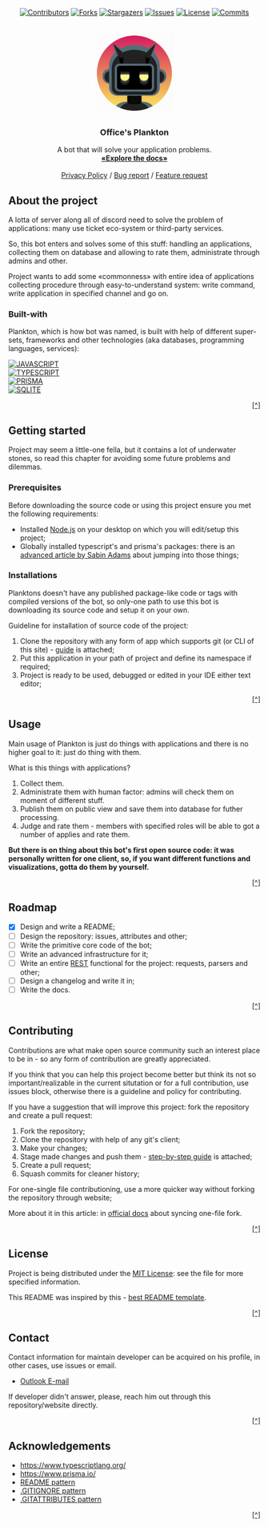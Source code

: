 <!-- This README was inspired and created with help of:
* https://github.com/othneildrew/Best-README-Template/
* 
* But, this README has some design differences and other
* ideas of ressembling them, so, for true contribution to
* coding community, visit the origin author.  
 -->

<a name="readme-top"></a>

<!-- PROJECT'S SHIELDS -->
<!-- Words from best README author:
* I'm using markdown reference-style hyperlinks for better readability.
* Reference hyperlinks are enclosed in brackets instead of parentheses,
* see the bottom of this document for the declaration of the reference variables
* for entire shields, links and other:
* 
* https://www.markdownguide.org/basic-syntax/#reference-style-links/
 -->

<div align="center">

[![Contributors][Contributors-SHIELD]][Contributors-URL]
[![Forks][Forks-SHIELD]][Forks-URL]
[![Stargazers][Stargazers-SHIELD]][Stargazers-URL]
[![Issues][Issues-SHIELD]][Issues-URL]
[![License][License-SHIELD]][License-URL]
[![Commits][Commits-SHIELD]][Commits-URL]

</div>

<!-- PROJECT'S LOGO -->
<!--
* Treat this block of README as header or the first thing that user
* reads about your project, so it needs to be unlike others, bright
* and elegant.
* Also in this header you need to show any required links to project's
* documentation, issues hyperlink and other currencies.
 -->
<br />
<div align="center">
    <a href="https://github.com/Falcion/Planktons-Office/">
        <img src="docs/image/icon.png" width="164" height="164">
    <a/>
    <!-- Code breakline -->
    <h3 align="center">Office's Plankton</h3>
    <!-- Code breakline -->
    <p align="center">
        A bot that will solve your application problems.
        <br />
        <a href="https://github.com/Falcion/Planktons-Office/wiki/"><strong>«Explore the docs»</strong></a>
        <br />
        <br />
        <a href="https://github.com/othneildrew/Best-README-Template/tags/">Privacy Policy</a>
        /
        <a href="https://github.com/othneildrew/Best-README-Template/issues">Bug report</a>
        /
        <a href="https://github.com/othneildrew/Best-README-Template/issues">Feature request</a>
    </p>
</div>

<!-- ABOUT THE PROJECT. -->
<!--
* So here, you need to introduce your project, like in case if you
* want to describe it to someone in hurry-fast situtation. 
 -->

About the project
-----------------

A lotta of server along all of discord need to solve the problem of applications: many use ticket eco-system or third-party services.

So, this bot enters and solves some of this stuff: handling an applications, collecting them on database and allowing to rate them, administrate through admins and other.

Project wants to add some «commonness» with entire idea of applications collecting procedure through easy-to-understand system: write command, write application in specified channel and go on.

### Built-with

Plankton, which is how bot was named, is built with help of different super-sets, frameworks and other technologies (aka databases, programming languages, services):

<!-- There is a website, which contains icons for shields: 
* https://simpleicons.org/ 
* 
* Every icon is in SVG format, but on website there are only-white, when shields got 
* them colorized, if you want to decolozire your icon, use param of logo's color (read shield's docs).
 -->

[![JAVASCRIPT][JAVASCRIPT-SHIELD]][JAVASCRIPT-URL] \
[![TYPESCRIPT][TYPESCRIPT-SHIELD]][TYPESCRIPT-URL] \
[![PRISMA][PRISMA-SHIELD]][PRISMA-URL] \
[![SQLITE][SQLITE-SHIELD]][SQLITE-URL]

<p align="right"><a href="#readme-top" title="Back to the top of README">[^]</a></p>

<!-- GETTING STARTED -->
<!-- 
* Describe here how to start and debug your project locally, we are talking here how to
* setup your project for a dev environment stuff: any prerequisites for project, instructions,
* add-on guidelines.
 -->

Getting started
---------------

Project may seem a little-one fella, but it contains a lot of underwater stones, so read this chapter for avoiding some future problems and dilemmas.

### Prerequisites

Before downloading the source code or using this project ensure you met the following requirements:

- Installed [Node.js](https://dotnet.microsoft.com/en-us/download/) on your desktop on which you will edit/setup this project;
- Globally installed typescript's and prisma's packages: there is an [advanced article by Sabin Adams](https://sabinadams.hashnode.dev/starting-a-prisma-typescript-project) about jumping into those things;

### Installations

Planktons doesn't have any published package-like code or tags with compiled versions of the bot, so only-one path to use this bot is downloading its source code and setup it on your own.

Guideline for installation of source code of the project:

1. Clone the repository with any form of app which supports git (or CLI of this site) - [guide](https://www.howtogeek.com/451360/how-to-clone-a-github-repository/) is attached;
2. Put this application in your path of project and define its namespace if required;
3. Project is ready to be used, debugged or edited in your IDE either text editor;

<p align="right"><a href="#readme-top" title="Back to the top of README">[^]</a></p>

<!-- PROJECT'S USAGE -->
<!-- Comments from the author:
* Write here, an example, where your bot can be used: can add screenshots, codes, demos or links to other
* resources: just scream, how and when reader can use this project.
 -->

Usage
-----

Main usage of Plankton is just do things with applications and there is no higher goal to it: just do thing with them.

What is this things with applications?

1. Collect them.
2. Administrate them with human factor: admins will check them on moment of different stuff.
3. Publish them on public view and save them into database for futher processing.
4. Judge and rate them - members with specified roles will be able to got a number of applies and rate them.

**But there is on thing about this bot's first open source code: it was personally written for one client, so, if you want different functions and visualizations, gotta do them by yourself.**

<p align="right"><a href="#readme-top" title="Back to the top of README">[^]</a></p>

<!-- PROJECT'S ROADMAP -->
<!-- 
* Write a long-time roadmap for this project: my direct
* recommendations to not often edit roadmap excluding progress of tasks.
 -->

Roadmap
-------

- [x] Design and write a README;
- [ ] Design the repository: issues, attributes and other;
- [ ] Write the primitive core code of the bot;
- [ ] Write an advanced infrastructure for it;
- [ ] Write an entire [REST](https://www.prisma.io/typescript) functional for the project: requests, parsers and other;
- [ ] Design a changelog and write it in;
- [ ] Write the docs.

<p align="right"><a href="#readme-top" title="Back to the top of README">[^]</a></p>

<!-- PROJECT'S CONTRIBUTING -->
<!-- Contributors, contributing guidelines and other:
* Here you can type random contributors or simply write a contributing
* guideline/reference a contributing policy here.
*
* Github is an open source community, so I highly recommend you to setup
* this block of your project.
 -->

Contributing
------------

Contributions are what make open source community such an interest place to be in - so any form of contribution are greatly appreciated.

If you think that you can help this project become better but think its not so important/realizable in the current situtation or for a full contribution, use issues block, otherwise there is a guideline and policy for contributing.

If you have a suggestion that will improve this project: fork the repository and create a pull request:

1. Fork the repository;
2. Clone the repository with help of any git's client;
3. Make your changes;
4. Stage made changes and push them - [step-by-step guide](https://dev.to/mrfrontend/git-101--step-2-add-stage-commit--push-3p3p) is attached;
5. Create a pull request;
6. Squash commits for cleaner history;

For one-single file contributioning, use a more quicker way without forking the repository through website;

More about it in this article: in [official docs](https://docs.github.com/en/pull-requests/collaborating-with-pull-requests/working-with-forks/syncing-a-fork/) about syncing one-file fork.

<p align="right"><a href="#readme-top" title="Back to the top of README">[^]</a></p>

<!-- LICENSE -->

License
-------

Project is being distributed under the [MIT License](https://choosealicense.com/licenses/mit/): see the file for more specified information.

This README was inspired by this - [best README template](https://github.com/othneildrew/Best-README-Template/).

<p align="right"><a href="#readme-top" title="Back to the top of README">[^]</a></p>

<!-- CONTACT -->

Contact
-------

Contact information for maintain developer can be acquired on his profile, in other cases, use issues or email.

<!-- Using "MAILTO" for better view of README -->

- <a href="mailto: io.falcion@outlook.com">Outlook E-mail</a>

If developer didn't answer, please, reach him out through this repository/website directly.

<p align="right"><a href="#readme-top" title="Back to the top of README">[^]</a></p>

<!-- ACKNOWLEDGEMENTS -->

Acknowledgements
----------------

- https://www.typescriptlang.org/
- https://www.prisma.io/
- [README pattern](https://github.com/othneildrew/Best-README-Template/)
- [.GITIGNORE pattern](https://github.com/github/gitignore/)
- [.GITATTRIBUTES pattern](https://github.com/alexkaratarakis/gitattributes/)

<p align="right"><a href="#readme-top" title="Back to the top of README">[^]</a></p>

<!-- MARKDOWN HYPERLINKS AND IMAGES -->
<!-- 
 -->

[Contributors-SHIELD]: https://img.shields.io/github/contributors/Falcion/Planktons-Office?style=for-the-badge
[Contributors-URL]: https://github.com/Falcion/Planktons-Office/graphs/contributors/
[Forks-SHIELD]: https://img.shields.io/github/forks/Falcion/Planktons-Office?style=for-the-badge
[Forks-URL]: https://github.com/Falcion/Planktons-Office/network/members/
[Stargazers-SHIELD]: https://img.shields.io/github/stars/Falcion/Planktons-Office?style=for-the-badge
[Stargazers-URL]: https://github.com/Falcion/Planktons-Office/stargazers/
[Issues-SHIELD]: https://img.shields.io/github/issues/Falcion/Planktons-Office?style=for-the-badge
[Issues-URL]: https://github.com/Falcion/Planktons-Office/issues/
[License-SHIELD]: https://img.shields.io/badge/license-mit-green?style=for-the-badge
[License-URL]: https://github.com/Falcion/Planktons-Office/blob/default/LICENSE.md/
[Commits-SHIELD]: https://img.shields.io/github/last-commit/Falcion/Planktons-Office?style=for-the-badge
[Commits-URL]: https://github.com/Falcion/Planktons-Office/commits/
[JAVASCRIPT-SHIELD]: https://img.shields.io/badge/-javascript-F7DF1E?style=for-the-badge&logo=javascript&logoColor=black
[JAVASCRIPT-URL]: https://www.javascript.com/
[TYPESCRIPT-SHIELD]: https://img.shields.io/badge/-typescript-3178C6?style=for-the-badge&logo=typescript&logoColor=white
[TYPESCRIPT-URL]: https://www.typescriptlang.org/
[PRISMA-SHIELD]: https://img.shields.io/badge/-prisma-4851BF?style=for-the-badge&logo=prisma&logoColor=white
[PRISMA-URL]: https://www.prisma.io/
[SQLITE-SHIELD]: https://img.shields.io/badge/-sqlite-044A64?style=for-the-badge&logo=sqlite&logoColor=white
[SQLITE-URL]: https://www.sqlite.org/
